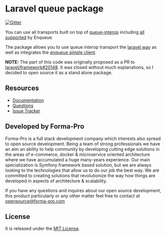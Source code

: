 # Laravel queue package

[![Gitter](https://badges.gitter.im/php-enqueue/Lobby.svg)](https://gitter.im/php-enqueue/Lobby)
 
You can use all transports built on top of [queue-interop](https://github.com/queue-interop/queue-interop) including [all supported](https://github.com/php-enqueue/enqueue-dev/tree/master/docs/transport) by Enqueue.  

The package allows you to use queue interop transport the [laravel way](https://github.com/php-enqueue/enqueue-dev/blob/master/docs/laravel/queues.md) as well as integrates the [enqueue simple client](https://github.com/php-enqueue/enqueue-dev/blob/master/docs/laravel/quick_tour.md#enqueue-simple-client).

**NOTE:** The part of this code was originally proposed as a PR to [laravel/framework#20148](https://github.com/laravel/framework/pull/20148). It was closed without much explanations, so I decided to open source it as a stand alone package. 

## Resources

* [Documentation](https://github.com/php-enqueue/enqueue-dev/blob/master/docs/index.md)
* [Questions](https://gitter.im/php-enqueue/Lobby)
* [Issue Tracker](https://github.com/php-enqueue/enqueue-dev/issues)

## Developed by Forma-Pro

Forma-Pro is a full stack development company which interests also spread to open source development. 
Being a team of strong professionals we have an aim an ability to help community by developing cutting edge solutions in the areas of e-commerce, docker & microservice oriented architecture where we have accumulated a huge many-years experience. 
Our main specialization is Symfony framework based solution, but we are always looking to the technologies that allow us to do our job the best way. We are committed to creating solutions that revolutionize the way how things are developed in aspects of architecture & scalability.

If you have any questions and inquires about our open source development, this product particularly or any other matter feel free to contact at opensource@forma-pro.com

## License

It is released under the [MIT License](LICENSE).
